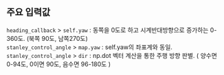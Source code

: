 ## 주요 입력값  
```heading_callback``` > ```self.yaw``` : 동쪽을 0도로 하고 시계반대방향으로 증가하는 0-360도. (북쪽 90도, 남쪽270도)  
```stanley_control_angle``` > ```map.yaw``` : self.yaw의 좌표계와 동일.  
```stanley_control_angle``` > ```dir``` : np.dot 벡터 계산을 통한 주행 방향 판별.  ( 양수면 0-94도, 0이면 90도, 음수면 96-180도 )
